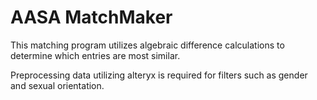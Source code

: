 # AASA MatchMaker
 
This matching program utilizes algebraic difference calculations to determine which entries are most
similar.

Preprocessing data utilizing alteryx is required for filters such as gender and sexual orientation.